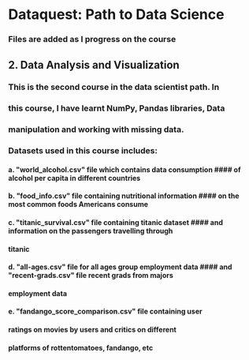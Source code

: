 # Dataquest: Path to Data Science


### Files are added as I progress on the course

## 2. Data Analysis and Visualization 
###   This is the second course in the data scientist path. In 
###   this course, I have learnt NumPy, Pandas libraries, Data 
###   manipulation and working with missing data.

### Datasets used in this course includes:
#### a. "world_alcohol.csv" file which contains data consumption ####    of alcohol per capita in different countries
#### b. "food_info.csv" file containing nutritional information ####    on the most common foods Americans consume
#### c. "titanic_survival.csv" file containing titanic dataset ####     and information on the passengers travelling through
####     titanic
#### d. "all-ages.csv" file for all ages group employment data ####     and "recent-grads.csv" file recent grads from majors
####     employment data
#### e. "fandango_score_comparison.csv" file containing user 
####     ratings on movies by users and critics on different
####     platforms of rottentomatoes, fandango, etc

